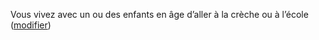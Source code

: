 Vous vivez avec un ou des enfants en âge d’aller à la crèche ou à l’école (<a href="#foyer">modifier</a>)
